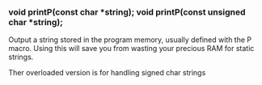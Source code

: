 <h3 id='res.printP'>
void printP(const char *string);
void printP(const unsigned char *string);
</h3>

Output a string stored in the program memory, usually defined with the P macro. Using this will save you from wasting your precious RAM for static strings.

Ther overloaded version is for handling signed char strings
